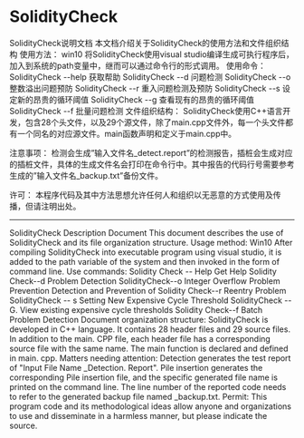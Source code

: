 # SolidityCheck
SolidityCheck说明文档
本文档介绍关于SolidityCheck的使用方法和文件组织结构
使用方法：
win10
将SolidityCheck使用visual studio编译生成可执行程序后，加入到系统的path变量中，继而可以通过命令行的形式调用。
使用命令：
SolidityCheck --help 获取帮助
SolidityCheck --d    问题检测
SolidityCheck --o	 整数溢出问题预防
SolidityCheck --r	 重入问题检测及预防
SolidityCheck --s	 设定新的昂贵的循环阈值
SolidityCheck --g 	 查看现有的昂贵的循环阈值
SolidityCheck --f    批量问题检测
文件组织结构：
SolidityCheck使用C++语言开发，包含28个头文件，以及29个源文件，除了main.cpp文件外，每一个头文件都有一个同名的对应源文件。main函数声明和定义于main.cpp中。

注意事项：
检测会生成”输入文件名_detect.report”的检测报告，插桩会生成对应的插桩文件，具体的生成文件名会打印在命令行中。其中报告的代码行号需要参考生成的”输入文件名_backup.txt”备份文件。

许可：
本程序代码及其中方法思想允许任何人和组织以无恶意的方式使用及传播，但请注明出处。
______________________________________________________________________________
SolidityCheck Description Document
This document describes the use of SolidityCheck and its file organization structure.
Usage method:
Win10
After compiling SolidityCheck into executable program using visual studio, it is added to the path variable of the system and then invoked in the form of command line.
Use commands:
Solidity Check -- Help Get Help
Solidity Check--d Problem Detection
SolidityCheck--o Integer Overflow Problem Prevention
Detection and Prevention of Solidity Check--r Reentry Problem
SolidityCheck -- s Setting New Expensive Cycle Threshold
SolidityCheck -- G. View existing expensive cycle thresholds
Solidity Check--f Batch Problem Detection
Document organization structure:
SolidityCheck is developed in C++ language. It contains 28 header files and 29 source files. In addition to the main. CPP file, each header file has a corresponding source file with the same name. The main function is declared and defined in main. cpp.
Matters needing attention:
Detection generates the test report of "Input File Name _Detection. Report". Pile insertion generates the corresponding Pile insertion file, and the specific generated file name is printed on the command line. The line number of the reported code needs to refer to the generated backup file named _backup.txt.
Permit:
This program code and its methodological ideas allow anyone and organizations to use and disseminate in a harmless manner, but please indicate the source.
